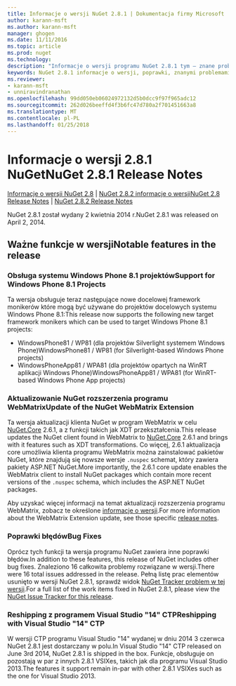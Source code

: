 ```yaml
---
title: Informacje o wersji NuGet 2.8.1 | Dokumentacja firmy Microsoft
author: karann-msft
ms.author: karann-msft
manager: ghogen
ms.date: 11/11/2016
ms.topic: article
ms.prod: nuget
ms.technology: 
description: "Informacje o wersji programu NuGet 2.8.1 tym — znane problemy, poprawki, dodatkowe funkcje i dcr."
keywords: NuGet 2.8.1 informacje o wersji, poprawki, znanymi problemami, nowe funkcje, dcr
ms.reviewer:
- karann-msft
- unniravindranathan
ms.openlocfilehash: 99dd050eb06024972132d5b0dcc9f97f965adc12
ms.sourcegitcommit: 262d026beeffd4f3b6fc47d780a2f701451663a8
ms.translationtype: MT
ms.contentlocale: pl-PL
ms.lasthandoff: 01/25/2018
---
```

# <a name="nuget-281-release-notes"></a><span data-ttu-id="ade6d-104">Informacje o wersji 2.8.1 NuGet</span><span class="sxs-lookup"><span data-stu-id="ade6d-104">NuGet 2.8.1 Release Notes</span></span>

<span data-ttu-id="ade6d-105">[Informacje o wersji NuGet 2.8](../release-notes/nuget-2.8.md) | [NuGet 2.8.2 informacje o wersji](../release-notes/nuget-2.8.2.md)</span><span class="sxs-lookup"><span data-stu-id="ade6d-105">[NuGet 2.8 Release Notes](../release-notes/nuget-2.8.md) | [NuGet 2.8.2 Release Notes](../release-notes/nuget-2.8.2.md)</span></span>

<span data-ttu-id="ade6d-106">NuGet 2.8.1 został wydany 2 kwietnia 2014 r.</span><span class="sxs-lookup"><span data-stu-id="ade6d-106">NuGet 2.8.1 was released on April 2, 2014.</span></span>

## <a name="notable-features-in-the-release"></a><span data-ttu-id="ade6d-107">Ważne funkcje w wersji</span><span class="sxs-lookup"><span data-stu-id="ade6d-107">Notable features in the release</span></span>

### <a name="support-for-windows-phone-81-projects"></a><span data-ttu-id="ade6d-108">Obsługa systemu Windows Phone 8.1 projektów</span><span class="sxs-lookup"><span data-stu-id="ade6d-108">Support for Windows Phone 8.1 Projects</span></span>
<span data-ttu-id="ade6d-109">Ta wersja obsługuje teraz następujące nowe docelowej framework monikerów które mogą być używane do projektów docelowych systemu Windows Phone 8.1:</span><span class="sxs-lookup"><span data-stu-id="ade6d-109">This release now supports the following new target framework monikers which can be used to target Windows Phone 8.1 projects:</span></span>

* <span data-ttu-id="ade6d-110">WindowsPhone81 / WP81 (dla projektów Silverlight systemem Windows Phone)</span><span class="sxs-lookup"><span data-stu-id="ade6d-110">WindowsPhone81 / WP81 (for Silverlight-based Windows Phone projects)</span></span>
* <span data-ttu-id="ade6d-111">WindowsPhoneApp81 / WPA81 (dla projektów opartych na WinRT aplikacji Windows Phone)</span><span class="sxs-lookup"><span data-stu-id="ade6d-111">WindowsPhoneApp81 / WPA81 (for WinRT-based Windows Phone App projects)</span></span>

### <a name="update-of-the-nuget-webmatrix-extension"></a><span data-ttu-id="ade6d-112">Aktualizowanie NuGet rozszerzenia programu WebMatrix</span><span class="sxs-lookup"><span data-stu-id="ade6d-112">Update of the NuGet WebMatrix Extension</span></span>
<span data-ttu-id="ade6d-113">Ta wersja aktualizacji klienta NuGet w program WebMatrix w celu [NuGet.Core](https://www.nuget.org/packages/Nuget.Core/2.6.1) 2.6.1, a z funkcji takich jak XDT przekształcenia.</span><span class="sxs-lookup"><span data-stu-id="ade6d-113">This release updates the NuGet client found in WebMatrix to [NuGet.Core](https://www.nuget.org/packages/Nuget.Core/2.6.1) 2.6.1 and brings with it features such as XDT transformations.</span></span> <span data-ttu-id="ade6d-114">Co więcej, 2.6.1 aktualizacja core umożliwia klienta programu WebMatrix można zainstalować pakietów NuGet, które znajdują się nowsze wersje `.nuspec` schemat, który zawiera pakiety ASP.NET NuGet.</span><span class="sxs-lookup"><span data-stu-id="ade6d-114">More importantly, the 2.6.1 core update enables the WebMatrix client to install NuGet packages which contain more recent versions of the `.nuspec` schema, which includes the ASP.NET NuGet packages.</span></span>

<span data-ttu-id="ade6d-115">Aby uzyskać więcej informacji na temat aktualizacji rozszerzenia programu WebMatrix, zobacz te określone [informacje o wersji](../release-notes/nuget-2.6.1-for-WebMatrix.md).</span><span class="sxs-lookup"><span data-stu-id="ade6d-115">For more information about the WebMatrix Extension update, see those specific [release notes](../release-notes/nuget-2.6.1-for-WebMatrix.md).</span></span>

### <a name="bug-fixes"></a><span data-ttu-id="ade6d-116">Poprawki błędów</span><span class="sxs-lookup"><span data-stu-id="ade6d-116">Bug Fixes</span></span>
<span data-ttu-id="ade6d-117">Oprócz tych funkcji ta wersja programu NuGet zawiera inne poprawki błędów.</span><span class="sxs-lookup"><span data-stu-id="ade6d-117">In addition to these features, this release of NuGet includes other bug fixes.</span></span> <span data-ttu-id="ade6d-118">Znaleziono 16 całkowita problemy rozwiązane w wersji.</span><span class="sxs-lookup"><span data-stu-id="ade6d-118">There were 16 total issues addressed in the release.</span></span> <span data-ttu-id="ade6d-119">Pełną listę prac elementów usunięto w wersji NuGet 2.8.1, sprawdź widok [NuGet Tracker problem w tej wersji](https://nuget.codeplex.com/workitem/list/advanced?keyword=&status=All&type=All&priority=All&release=NuGet%202.8.1&assignedTo=All&component=All&sortField=LastUpdatedDate&sortDirection=Descending&page=0&reasonClosed=All).</span><span class="sxs-lookup"><span data-stu-id="ade6d-119">For a full list of the work items fixed in NuGet 2.8.1, please view the [NuGet Issue Tracker for this release](https://nuget.codeplex.com/workitem/list/advanced?keyword=&status=All&type=All&priority=All&release=NuGet%202.8.1&assignedTo=All&component=All&sortField=LastUpdatedDate&sortDirection=Descending&page=0&reasonClosed=All).</span></span>

### <a name="reshipping-with-visual-studio-14-ctp"></a><span data-ttu-id="ade6d-120">Reshipping z programem Visual Studio "14" CTP</span><span class="sxs-lookup"><span data-stu-id="ade6d-120">Reshipping with Visual Studio "14" CTP</span></span>
<span data-ttu-id="ade6d-121">W wersji CTP programu Visual Studio "14" wydanej w dniu 2014 3 czerwca NuGet 2.8.1 jest dostarczany w polu.</span><span class="sxs-lookup"><span data-stu-id="ade6d-121">In Visual Studio "14" CTP released on June 3rd 2014, NuGet 2.8.1 is shipped in the box.</span></span> <span data-ttu-id="ade6d-122">Funkcje, obsługuje on pozostają w par z innych 2.8.1 VSIXes, takich jak dla programu Visual Studio 2013.</span><span class="sxs-lookup"><span data-stu-id="ade6d-122">The features it support remain in-par with other 2.8.1 VSIXes such as the one for Visual Studio 2013.</span></span>
